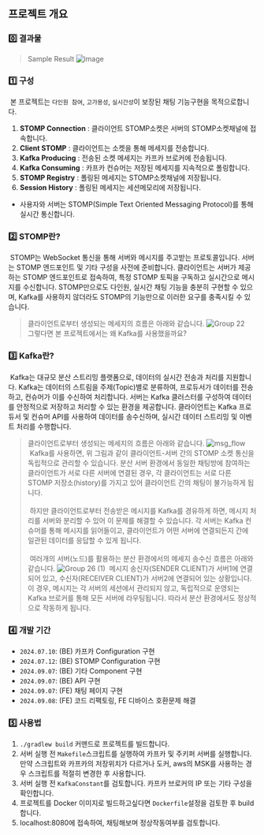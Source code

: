 ## 프로젝트 개요

### **0️⃣ 결과물**
> Sample Result
> ![image](https://github.com/user-attachments/assets/7a715d55-92c9-48fd-9bd6-ccbcbbb8ca26)

### **1️⃣ 구성**
&nbsp;본 프로젝트는 `다인원 참여`, `고가용성`, `실시간성`이 보장된 채팅 기능구현을 목적으로합니다.
1. **STOMP Connection** : 클라이언트 STOMP소켓은 서버의 STOMP소켓채널에 접속합니다.
2. **Client STOMP** : 클라이언트는 소켓을 통해 메세지를 전송합니다.
3. **Kafka Producing** : 전송된 소켓 메세지는 카프카 브로커에 전송됩니다.
4. **Kafka Consuming** : 카프카 컨슈머는 저장된 메세지를 지속적으로 폴링합니다.
5. **STOMP Registry** : 폴링된 메세지는 STOMP소켓채널에 저장됩니다.
6. **Session History** : 폴링된 메세지는 세션메모리에 저장됩니다.

- 사용자와 서버는 STOMP(Simple Text Oriented Messaging Protocol)를 통해 실시간 통신합니다.

### **2️⃣ STOMP란?**
&nbsp;STOMP는 WebSocket 통신을 통해 서버와 메시지를 주고받는 프로토콜입니다.
서버는 STOMP 엔드포인트 및 기타 구성을 사전에 준비합니다. 
클라이언트는 서버가 제공하는 STOMP 엔드포인트로 접속하여,
특정 STOMP 토픽을 구독하고 실시간으로 메시지를 수신합니다. 
STOMP만으로도 다인원, 실시간 채팅 기능을 충분히 구현할 수 있으며,
Kafka를 사용하지 않더라도 STOMP의 기능만으로 이러한 요구를 충족시킬 수 있습니다.

> 클라이언트로부터 생성되는 메세지의 흐름은 아래와 같습니다.
![Group 22](https://github.com/user-attachments/assets/f7c2ddc9-4eef-4dfb-87fb-982926b9e25a)
> &nbsp; 그렇다면 본 프로젝트에서는 왜 Kafka를 사용했을까요?

### **3️⃣ Kafka란?**
&nbsp;Kafka는 대규모 분산 스트리밍 플랫폼으로, 데이터의 실시간 전송과 처리를 지원합니다.
Kafka는 데이터의 스트림을 주제(Topic)별로 분류하여, 프로듀서가 데이터를 전송하고, 
컨슈머가 이를 수신하여 처리합니다. 
서버는 Kafka 클러스터를 구성하여 데이터를 안정적으로 저장하고 처리할 수 있는 환경을 제공합니다. 
클라이언트는 Kafka 프로듀서 및 컨슈머 API를 사용하여 데이터를 송수신하며,
실시간 데이터 스트리밍 및 이벤트 처리를 수행합니다.

> 클라이언트로부터 생성되는 메세지의 흐름은 아래와 같습니다.
![msg_flow](https://github.com/user-attachments/assets/699d531b-e92a-4d5b-b564-11b60560abdc)
> &nbsp;Kafka를 사용하면, 위 그림과 같이 클라이언트-서버 간의 STOMP 소켓 통신을 독립적으로 관리할 수 있습니다.
> 분산 서버 환경에서 동일한 채팅방에 참여하는 클라이언트가 서로 다른 서버에 연결된 경우, 
> 각 클라이언트는 서로 다른 STOMP 저장소(history)를 가지고 있어 클라이언트 간의 채팅이 불가능하게 됩니다.
> <br/><br/>
> &nbsp;하지만 클라이언트로부터 전송받은 메시지를 Kafka를 경유하게 하면, 
> 메시지 처리를 서버와 분리할 수 있어 이 문제를 해결할 수 있습니다. 
> 각 서버는 Kafka 컨슈머를 통해 메시지를 읽어들이고, 
> 클라이언트가 어떤 서버에 연결되든지 간에 일관된 데이터를 응답할 수 있게 됩니다.
> <br/><br/>
> &nbsp;여러개의 서버(노드)를 활용하는 분산 환경에서의 메세지 송수신 흐름은 아래와 같습니다.
> ![Group 26 (1)](https://github.com/user-attachments/assets/72a86b1c-b725-4cab-baba-fc949a539be3)
> &nbsp;메시지 송신자(SENDER CLIENT)가 서버1에 연결되어 있고, 
> 수신자(RECEIVER CLIENT)가 서버2에 연결되어 있는 상황입니다.
> 이 경우, 메시지는 각 서버의 세션에서 관리되지 않고, 
> 독립적으로 운영되는 Kafka 브로커를 통해 모든 서버에 라우팅됩니다. 따라서 분산 환경에서도 정상적으로 작동하게 됩니다.

### **4️⃣ 개발 기간**
- `2024.07.10`: (BE) 카프카 Configuration 구현
- `2024.07.12`: (BE) STOMP Configuration 구현
- `2024.09.07`: (BE) 기타 Component 구현
- `2024.09.07`: (BE) API 구현
- `2024.09.07`: (FE) 채팅 페이지 구현
- `2024.09.08`: (FE) 코드 리팩토링, FE 디바이스 호환문제 해결


### **5️⃣ 사용법**
1. `./gradlew build` 커맨드로 프로젝트를 빌드합니다.
2. 서버 실행 전 `Makefile`스크립트를 실행하여 카프카 및 주키퍼 서버를 실행합니다. 만약 스크립트와 카프카의 저장위치가 다르거나 도커, aws의 MSK를 사용하는 경우 스크립트를 적절히 변경한 후 사용합니다.
3. 서버 실행 전 `KafkaConstant`를 검토합니다. 카프카 브로커의 IP 또는 기타 구성을 확인합니다.
4. 프로젝트를 Docker 이미지로 빌드하고싶다면 `Dockerfile`설정을 검토한 후 build합니다.
5. localhost:8080에 접속하여, 채팅해보며 정상작동여부를 검토합니다.